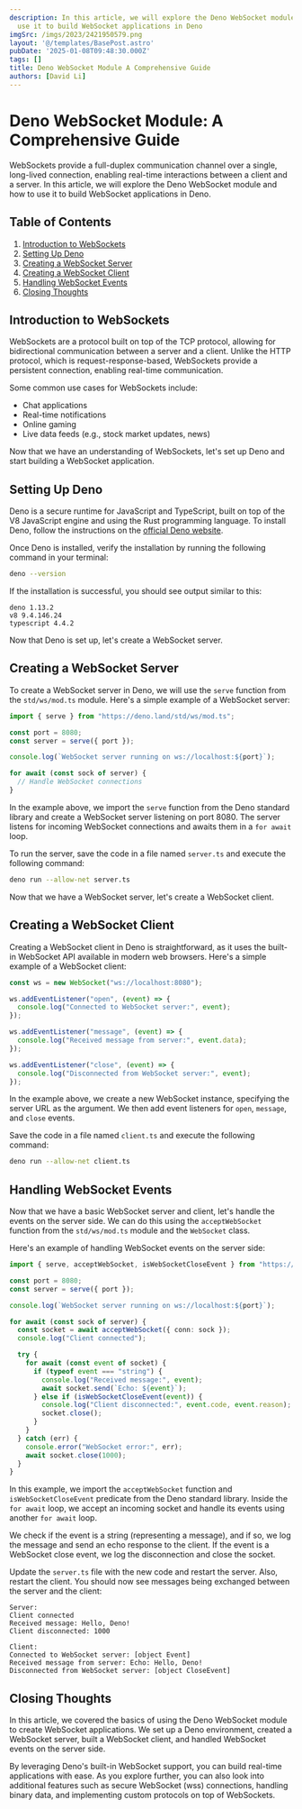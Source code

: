 ```yaml
---
description: In this article, we will explore the Deno WebSocket module and how to
  use it to build WebSocket applications in Deno
imgSrc: /imgs/2023/2421950579.png
layout: '@/templates/BasePost.astro'
pubDate: '2025-01-08T09:48:30.000Z'
tags: []
title: Deno WebSocket Module A Comprehensive Guide
authors: [David Li]
---
```


# Deno WebSocket Module: A Comprehensive Guide

WebSockets provide a full-duplex communication channel over a single, long-lived connection, enabling real-time interactions between a client and a server. In this article, we will explore the Deno WebSocket module and how to use it to build WebSocket applications in Deno.

## Table of Contents

1. [Introduction to WebSockets](#introduction-to-websockets)
2. [Setting Up Deno](#setting-up-deno)
3. [Creating a WebSocket Server](#creating-a-websocket-server)
4. [Creating a WebSocket Client](#creating-a-websocket-client)
5. [Handling WebSocket Events](#handling-websocket-events)
6. [Closing Thoughts](#closing-thoughts)

## Introduction to WebSockets

WebSockets are a protocol built on top of the TCP protocol, allowing for bidirectional communication between a server and a client. Unlike the HTTP protocol, which is request-response-based, WebSockets provide a persistent connection, enabling real-time communication.

Some common use cases for WebSockets include:

- Chat applications
- Real-time notifications
- Online gaming
- Live data feeds (e.g., stock market updates, news)

Now that we have an understanding of WebSockets, let's set up Deno and start building a WebSocket application.

## Setting Up Deno

Deno is a secure runtime for JavaScript and TypeScript, built on top of the V8 JavaScript engine and using the Rust programming language. To install Deno, follow the instructions on the [official Deno website](https://deno.land/).

Once Deno is installed, verify the installation by running the following command in your terminal:

```bash
deno --version
```

If the installation is successful, you should see output similar to this:

```
deno 1.13.2
v8 9.4.146.24
typescript 4.4.2
```

Now that Deno is set up, let's create a WebSocket server.

## Creating a WebSocket Server

To create a WebSocket server in Deno, we will use the `serve` function from the `std/ws/mod.ts` module. Here's a simple example of a WebSocket server:

```typescript
import { serve } from "https://deno.land/std/ws/mod.ts";

const port = 8080;
const server = serve({ port });

console.log(`WebSocket server running on ws://localhost:${port}`);

for await (const sock of server) {
  // Handle WebSocket connections
}
```

In the example above, we import the `serve` function from the Deno standard library and create a WebSocket server listening on port 8080. The server listens for incoming WebSocket connections and awaits them in a `for await` loop.

To run the server, save the code in a file named `server.ts` and execute the following command:

```bash
deno run --allow-net server.ts
```

Now that we have a WebSocket server, let's create a WebSocket client.

## Creating a WebSocket Client

Creating a WebSocket client in Deno is straightforward, as it uses the built-in WebSocket API available in modern web browsers. Here's a simple example of a WebSocket client:

```typescript
const ws = new WebSocket("ws://localhost:8080");

ws.addEventListener("open", (event) => {
  console.log("Connected to WebSocket server:", event);
});

ws.addEventListener("message", (event) => {
  console.log("Received message from server:", event.data);
});

ws.addEventListener("close", (event) => {
  console.log("Disconnected from WebSocket server:", event);
});
```

In the example above, we create a new WebSocket instance, specifying the server URL as the argument. We then add event listeners for `open`, `message`, and `close` events.

Save the code in a file named `client.ts` and execute the following command:

```bash
deno run --allow-net client.ts
```

## Handling WebSocket Events

Now that we have a basic WebSocket server and client, let's handle the events on the server side. We can do this using the `acceptWebSocket` function from the `std/ws/mod.ts` module and the `WebSocket` class.

Here's an example of handling WebSocket events on the server side:

```typescript
import { serve, acceptWebSocket, isWebSocketCloseEvent } from "https://deno.land/std/ws/mod.ts";

const port = 8080;
const server = serve({ port });

console.log(`WebSocket server running on ws://localhost:${port}`);

for await (const sock of server) {
  const socket = await acceptWebSocket({ conn: sock });
  console.log("Client connected");

  try {
    for await (const event of socket) {
      if (typeof event === "string") {
        console.log("Received message:", event);
        await socket.send(`Echo: ${event}`);
      } else if (isWebSocketCloseEvent(event)) {
        console.log("Client disconnected:", event.code, event.reason);
        socket.close();
      }
    }
  } catch (err) {
    console.error("WebSocket error:", err);
    await socket.close(1000);
  }
}
```

In this example, we import the `acceptWebSocket` function and `isWebSocketCloseEvent` predicate from the Deno standard library. Inside the `for await` loop, we accept an incoming socket and handle its events using another `for await` loop.

We check if the event is a string (representing a message), and if so, we log the message and send an echo response to the client. If the event is a WebSocket close event, we log the disconnection and close the socket.

Update the `server.ts` file with the new code and restart the server. Also, restart the client. You should now see messages being exchanged between the server and the client:

```
Server:
Client connected
Received message: Hello, Deno!
Client disconnected: 1000

Client:
Connected to WebSocket server: [object Event]
Received message from server: Echo: Hello, Deno!
Disconnected from WebSocket server: [object CloseEvent]
```

## Closing Thoughts

In this article, we covered the basics of using the Deno WebSocket module to create WebSocket applications. We set up a Deno environment, created a WebSocket server, built a WebSocket client, and handled WebSocket events on the server side.

By leveraging Deno's built-in WebSocket support, you can build real-time applications with ease. As you explore further, you can also look into additional features such as secure WebSocket (wss) connections, handling binary data, and implementing custom protocols on top of WebSockets.